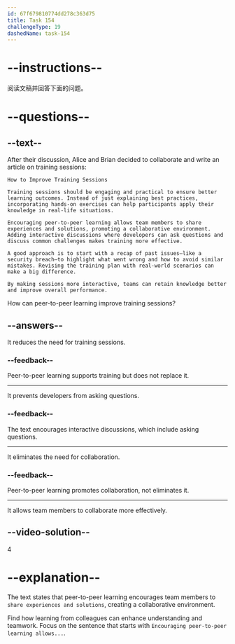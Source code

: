 ```yaml
---
id: 67f679810774dd278c363d75
title: Task 154
challengeType: 19
dashedName: task-154
---
```


<!-- READING -->

# --instructions--

阅读文稿并回答下面的问题。

# --questions--

## --text--

After their discussion, Alice and Brian decided to collaborate and write an article on training sessions:

`How to Improve Training Sessions`

`Training sessions should be engaging and practical to ensure better learning outcomes. Instead of just explaining best practices, incorporating hands-on exercises can help participants apply their knowledge in real-life situations.`

`Encouraging peer-to-peer learning allows team members to share experiences and solutions, promoting a collaborative environment. Adding interactive discussions where developers can ask questions and discuss common challenges makes training more effective.`

`A good approach is to start with a recap of past issues—like a security breach—to highlight what went wrong and how to avoid similar mistakes. Revising the training plan with real-world scenarios can make a big difference.`

`By making sessions more interactive, teams can retain knowledge better and improve overall performance.`

How can peer-to-peer learning improve training sessions?

## --answers--

It reduces the need for training sessions.

### --feedback--

Peer-to-peer learning supports training but does not replace it.

---

It prevents developers from asking questions.

### --feedback--

The text encourages interactive discussions, which include asking questions.

---

It eliminates the need for collaboration.

### --feedback--

Peer-to-peer learning promotes collaboration, not eliminates it.

---

It allows team members to collaborate more effectively.

## --video-solution--

4

# --explanation--

The text states that peer-to-peer learning encourages team members to `share experiences and solutions`, creating a collaborative environment.

Find how learning from colleagues can enhance understanding and teamwork. Focus on the sentence that starts with `Encouraging peer-to-peer learning allows...`.
